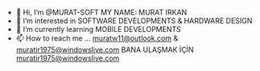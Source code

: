 - 👋 Hi, I’m @MURAT-SOFT MY NAME: MURAT IRKAN 
- 👀 I’m interested in SOFTWARE DEVELOPMENTS & HARDWARE DESIGN
- 🌱 I’m currently learning MOBILE DEVELOPMENTS
- 📫 How to reach me ... muratw11@outlook.com & muratir1975@windowslive.com
BANA ULAŞMAK İÇİN muratir1975@windowslive.com
